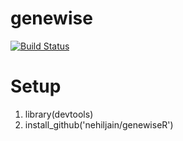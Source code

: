 # genewise

[![Build Status](https://travis-ci.org/nehiljain/genewise.svg?branch=master)](https://travis-ci.org/nehiljain/genewise)


# Setup

1. library(devtools)
2. install_github('nehiljain/genewiseR')
